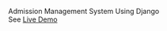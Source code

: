 Admission Management System Using Django <br>
See 
<a href=amsproject00.pythonanywhere.com>Live Demo</a>

